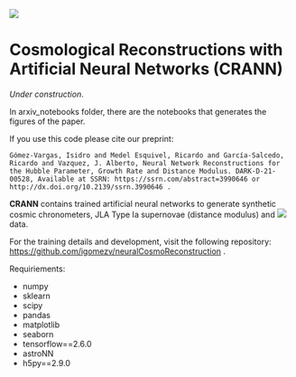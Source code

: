  
[<img src="https://img.shields.io/badge/astro--ph.CO-%20%09arXiv%3A2104.00595-red.svg">](https://arxiv.org/abs/2104.00595)
      
# Cosmological Reconstructions with Artificial Neural Networks (CRANN)

*Under construction*.

In arxiv_notebooks folder, there are the notebooks that generates the figures of the paper.

If you use this code please cite our preprint:
	
	Gómez-Vargas, Isidro and Medel Esquivel, Ricardo and García-Salcedo, Ricardo and Vazquez, J. Alberto, Neural Network Reconstructions for the Hubble Parameter, Growth Rate and Distance Modulus. DARK-D-21-00528, Available at SSRN: https://ssrn.com/abstract=3990646 or http://dx.doi.org/10.2139/ssrn.3990646 .
	 

**CRANN** contains trained artificial neural networks to generate synthetic cosmic chronometers, JLA Type Ia supernovae (distance modulus) and 
<img src="https://render.githubusercontent.com/render/math?math=f_{\sigma8}"> data.

For the training details and development, visit the following repository: https://github.com/igomezv/neuralCosmoReconstruction .

Requiriements:

- numpy
- sklearn
- scipy
- pandas
- matplotlib
- seaborn
- tensorflow==2.6.0
- astroNN
- h5py==2.9.0
